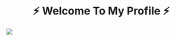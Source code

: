 <h1 align="center">⚡ Welcome To My Profile ⚡</h1>
<img src="https://avatars.githubusercontent.com/u/187452485?s=400&v=4">
